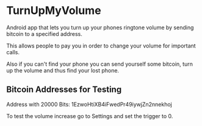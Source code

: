 # TurnUpMyVolume
Android app that lets you turn up your phones ringtone volume by sending bitcoin to a specified address.

This allows people to pay you in order to change your volume for important calls. 

Also if you can't find your phone you can send yourself some bitcoin, turn up the volume and thus find your lost phone.

## Bitcoin Addresses for Testing

Address with 20000 Bits:
1EzwoHtiXB4iFwedPr49iywjZn2nnekhoj

To test the volume increase go to Settings and set the trigger to 0.
